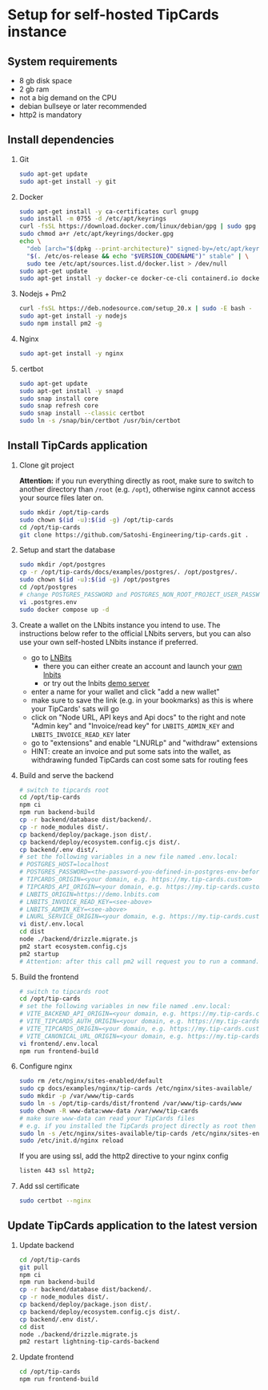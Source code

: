 # Setup for self-hosted TipCards instance

## System requirements

- 8 gb disk space
- 2 gb ram
- not a big demand on the CPU
- debian bullseye or later recommended
- http2 is mandatory

## Install dependencies

1. Git

    ```bash
    sudo apt-get update
    sudo apt-get install -y git
    ```

1. Docker

    ```bash
    sudo apt-get install -y ca-certificates curl gnupg
    sudo install -m 0755 -d /etc/apt/keyrings
    curl -fsSL https://download.docker.com/linux/debian/gpg | sudo gpg --dearmor -o /etc/apt/keyrings/docker.gpg
    sudo chmod a+r /etc/apt/keyrings/docker.gpg
    echo \
      "deb [arch="$(dpkg --print-architecture)" signed-by=/etc/apt/keyrings/docker.gpg] https://download.docker.com/linux/debian \
      "$(. /etc/os-release && echo "$VERSION_CODENAME")" stable" | \
      sudo tee /etc/apt/sources.list.d/docker.list > /dev/null
    sudo apt-get update
    sudo apt-get install -y docker-ce docker-ce-cli containerd.io docker-buildx-plugin docker-compose-plugin
    ```

1. Nodejs + Pm2

    ```bash
    curl -fsSL https://deb.nodesource.com/setup_20.x | sudo -E bash -
    sudo apt-get install -y nodejs
    sudo npm install pm2 -g
    ```

1. Nginx

    ```bash
    sudo apt-get install -y nginx
    ```

1. certbot

    ```bash
    sudo apt-get update
    sudo apt-get install -y snapd
    sudo snap install core
    sudo snap refresh core
    sudo snap install --classic certbot
    sudo ln -s /snap/bin/certbot /usr/bin/certbot
    ```

## Install TipCards application

1. Clone git project

    **Attention:** if you run everything directly as root, make sure to switch to another directory than `/root` (e.g. `/opt`), otherwise nginx cannot access your source files later on.

    ```bash
    sudo mkdir /opt/tip-cards
    sudo chown $(id -u):$(id -g) /opt/tip-cards
    cd /opt/tip-cards
    git clone https://github.com/Satoshi-Engineering/tip-cards.git .
    ```

1. Setup and start the database

    ```bash
    sudo mkdir /opt/postgres
    cp -r /opt/tip-cards/docs/examples/postgres/. /opt/postgres/.
    sudo chown $(id -u):$(id -g) /opt/postgres
    cd /opt/postgres
    # change POSTGRES_PASSWORD and POSTGRES_NON_ROOT_PROJECT_USER_PASSWORD
    vi .postgres.env
    sudo docker compose up -d
    ```

1. Create a wallet on the LNbits instance you intend to use. The instructions below refer to the official LNbits servers, but you can also use your own self-hosted LNbits instance if preferred.

    - go to [LNBits](https://lnbits.com)
      - there you can either create an account and launch your [own lnbits](https://my.lnbits.com)
      - or try out the lnbits [demo server](https://demo.lnbits.com)
    - enter a name for your wallet and click "add a new wallet"
    - make sure to save the link (e.g. in your bookmarks) as this is where your TipCards' sats will go
    - click on "Node URL, API keys and Api docs" to the right and note "Admin key" and "Invoice/read key" for `LNBITS_ADMIN_KEY` and `LNBITS_INVOICE_READ_KEY` later
    - go to "extensions" and enable "LNURLp" and "withdraw" extensions
    - HINT: create an invoice and put some sats into the wallet, as withdrawing funded TipCards can cost some sats for routing fees

1. Build and serve the backend

    ```bash
    # switch to tipcards root
    cd /opt/tip-cards
    npm ci
    npm run backend-build
    cp -r backend/database dist/backend/.
    cp -r node_modules dist/.
    cp backend/deploy/package.json dist/.
    cp backend/deploy/ecosystem.config.cjs dist/.
    cp backend/.env dist/.
    # set the following variables in a new file named .env.local:
    # POSTGRES_HOST=localhost
    # POSTGRES_PASSWORD=<the-password-you-defined-in-postgres-env-before>
    # TIPCARDS_ORIGIN=<your domain, e.g. https://my.tip-cards.custom>
    # TIPCARDS_API_ORIGIN=<your domain, e.g. https://my.tip-cards.custom>
    # LNBITS_ORIGIN=https://demo.lnbits.com
    # LNBITS_INVOICE_READ_KEY=<see-above>
    # LNBITS_ADMIN_KEY=<see-above>
    # LNURL_SERVICE_ORIGIN=<your domain, e.g. https://my.tip-cards.custom>
    vi dist/.env.local
    cd dist
    node ./backend/drizzle.migrate.js
    pm2 start ecosystem.config.cjs
    pm2 startup
    # Attention: after this call pm2 will request you to run a command. Do not forget to copy+paste it to the command line and run it!
    ```

1. Build the frontend

    ```bash
    # switch to tipcards root
    cd /opt/tip-cards
    # set the following variables in new file named .env.local:
    # VITE_BACKEND_API_ORIGIN=<your domain, e.g. https://my.tip-cards.custom>
    # VITE_TIPCARDS_AUTH_ORIGIN=<your domain, e.g. https://my.tip-cards.custom>
    # VITE_TIPCARDS_ORIGIN=<your domain, e.g. https://my.tip-cards.custom>
    # VITE_CANONICAL_URL_ORIGIN=<your domain, e.g. https://my.tip-cards.custom>
    vi frontend/.env.local
    npm run frontend-build
    ```

1. Configure nginx

    ```bash
    sudo rm /etc/nginx/sites-enabled/default
    sudo cp docs/examples/nginx/tip-cards /etc/nginx/sites-available/
    sudo mkdir -p /var/www/tip-cards
    sudo ln -s /opt/tip-cards/dist/frontend /var/www/tip-cards/www
    sudo chown -R www-data:www-data /var/www/tip-cards
    # make sure www-data can read your TipCards files
    # e.g. if you installed the TipCards project directly as root then it probably cannot access /root/tip-cards
    sudo ln -s /etc/nginx/sites-available/tip-cards /etc/nginx/sites-enabled/tip-cards
    sudo /etc/init.d/nginx reload
    ```

    If you are using ssl, add the http2 directive to your nginx config

    ```bash
    listen 443 ssl http2;
    ```

1. Add ssl certificate

    ```bash
    sudo certbot --nginx
    ```

## Update TipCards application to the latest version

1. Update backend

    ```bash
    cd /opt/tip-cards
    git pull
    npm ci
    npm run backend-build
    cp -r backend/database dist/backend/.
    cp -r node_modules dist/.
    cp backend/deploy/package.json dist/.
    cp backend/deploy/ecosystem.config.cjs dist/.
    cp backend/.env dist/.
    cd dist
    node ./backend/drizzle.migrate.js
    pm2 restart lightning-tip-cards-backend
    ```

1. Update frontend

    ```bash
    cd /opt/tip-cards
    npm run frontend-build
    ```
